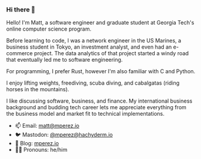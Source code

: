 ### Hi there 👋

Hello! I'm Matt, a software engineer and graduate student at Georgia Tech's online computer science program.

Before learning to code, I was a network engineer in the US Marines, a business student in Tokyo, an investment analyst, and even had an e-commerce project. The data analytics of that project started a windy road that eventually led me to software engineering.

For programming, I prefer Rust, however I'm also familiar with C and Python.

I enjoy lifting weights, freediving, scuba diving, and cabalgatas (riding horses in the mountains).

I like discussing software, business, and finance. My international business background and budding tech career lets me appreciate everything from the business model and market fit to technical implementations.

- 📫 Email: matt@mperez.io
- 🐦 Mastodon: [@mperez@hachyderm.io](https://hachyderm.io/@mperez)
- 🌱 Blog: [mperez.io](https://mperez.io)
- 👨🏽 Pronouns: he/him
